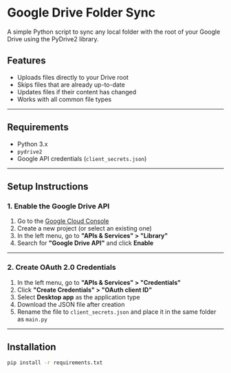 # Google Drive Folder Sync

A simple Python script to sync any local folder with the root of your Google Drive using the PyDrive2 library.

## Features

- Uploads files directly to your Drive root
- Skips files that are already up-to-date
- Updates files if their content has changed
- Works with all common file types

---

## Requirements

- Python 3.x
- `pydrive2`
- Google API credentials (`client_secrets.json`)

---

## Setup Instructions

### 1. Enable the Google Drive API

1. Go to the [Google Cloud Console](https://console.cloud.google.com/)
2. Create a new project (or select an existing one)
3. In the left menu, go to **"APIs & Services" > "Library"**
4. Search for **"Google Drive API"** and click **Enable**

---

### 2. Create OAuth 2.0 Credentials

1. In the left menu, go to **"APIs & Services" > "Credentials"**
2. Click **"Create Credentials" > "OAuth client ID"**
3. Select **Desktop app** as the application type
4. Download the JSON file after creation
5. Rename the file to `client_secrets.json` and place it in the same folder as `main.py`

---

## Installation

```bash
pip install -r requirements.txt
